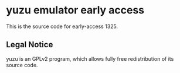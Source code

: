 yuzu emulator early access
=============

This is the source code for early-access 1325.

## Legal Notice

yuzu is an GPLv2 program, which allows fully free redistribution of its source code.
